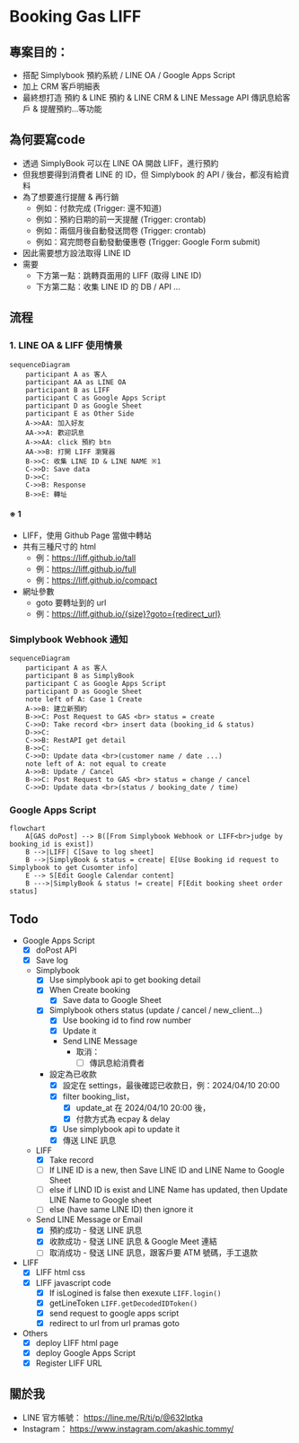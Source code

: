 # Booking Gas LIFF

## 專案目的：

* 搭配 Simplybook 預約系統 / LINE OA / Google Apps Script
* 加上 CRM 客戶明細表
* 最終想打造 預約 & LINE 預約 & LINE CRM & LINE Message API 傳訊息給客戶 & 提醒預約…等功能


## 為何要寫code

* 透過 SimplyBook 可以在 LINE OA 開啟 LIFF，進行預約
* 但我想要得到消費者 LINE 的 ID，但 Simplybook 的 API / 後台，都沒有給資料
* 為了想要進行提醒 & 再行銷
  * 例如：付款完成 (Trigger: 還不知道)
  * 例如：預約日期的前一天提醒 (Trigger: crontab)
  * 例如：兩個月後自動發送問卷 (Trigger: crontab)
  * 例如：寫完問卷自動發動優惠卷 (Trigger: Google Form submit)
* 因此需要想方設法取得 LINE ID
* 需要
  * 下方第一點：跳轉頁面用的 LIFF (取得 LINE ID)
  * 下方第二點：收集 LINE ID 的 DB / API ...


## 流程

### 1. LINE OA & LIFF 使用情景

```mermaid
sequenceDiagram
    participant A as 客人
    participant AA as LINE OA
    participant B as LIFF
    participant C as Google Apps Script
    participant D as Google Sheet
    participant E as Other Side
    A->>AA: 加入好友
    AA->>A: 歡迎訊息
    A->>AA: click 預約 btn
    AA->>B: 打開 LIFF 瀏覽器
    B->>C: 收集 LINE ID & LINE NAME ※1
    C->>D: Save data
    D->>C: 
    C->>B: Response
    B->>E: 轉址
```

#### ※ 1
* LIFF，使用 Github Page 當做中轉站
* 共有三種尺寸的 html
  * 例：https://liff.github.io/tall
  * 例：https://liff.github.io/full
  * 例：https://liff.github.io/compact
* 網址參數
  * goto 要轉址到的 url
  * 例：https://liff.github.io/{size}?goto={redirect_url}


### Simplybook Webhook 通知

```mermaid
sequenceDiagram
    participant A as 客人
    participant B as SimplyBook
    participant C as Google Apps Script
    participant D as Google Sheet
    note left of A: Case 1 Create
    A->>B: 建立新預約
    B->>C: Post Request to GAS <br> status = create
    C->>D: Take record <br> insert data (booking_id & status)
    D->>C: 
    C->>B: RestAPI get detail
    B->>C: 
    C->>D: Update data <br>(customer name / date ...)
    note left of A: not equal to create
    A->>B: Update / Cancel
    B->>C: Post Request to GAS <br> status = change / cancel
    C->>D: Update data <br>(status / booking_date / time)
```

### Google Apps Script

```mermaid
flowchart
    A[GAS doPost] --> B([From Simplybook Webhook or LIFF<br>judge by booking_id is exist])
    B -->|LIFF| C[Save to log sheet]
    B -->|SimplyBook & status = create| E[Use Booking id request to Simplybook to get Cusomter info]
    E --> S[Edit Google Calendar content]
    B --->|SimplyBook & status != create| F[Edit booking sheet order status]
```


## Todo

- Google Apps Script
  - [X] doPost API
  - [X] Save log
  - Simplybook
    - [X] Use simplybook api to get booking detail
    - [X] When Create booking
      - [X] Save data to Google Sheet
    - [X] Simplybook others status (update / cancel / new_client...)
      - [X] Use booking id to find row number
      - [X] Update it
      - Send LINE Message
        - 取消：
          - [ ] 傳訊息給消費者
    - 設定為已收款
      - [X] 設定在 settings，最後確認已收款日，例：2024/04/10 20:00
      - [X] filter booking_list，
        - [X] update_at 在 2024/04/10 20:00 後，
        - [X] 付款方式為 ecpay & delay 
      - [X] Use simplybook api to update it
      - [X] 傳送 LINE 訊息
  - LIFF
    - [X] Take record
    - [ ] If LINE ID is a new, then Save LINE ID and LINE Name to Google Sheet
    - [ ] else if LIND ID is exist and LINE Name has updated, then Update LINE Name to Google sheet
    - [ ] else (have same LINE ID) then ignore it
  - Send LINE Message or Email
    - [X] 預約成功 - 發送 LINE 訊息
    - [X] 收款成功 - 發送 LINE 訊息 & Google Meet 連結
    - [ ] 取消成功 - 發送 LINE 訊息，跟客戶要 ATM 號碼，手工退款
- LIFF
  - [X] LIFF html css
  - [X] LIFF javascript code
    - [X] If isLogined is false then exexute `LIFF.login()`
    - [X] getLineToken `LIFF.getDecodedIDToken()`
    - [X] send request to google apps script
    - [X] redirect to url from url pramas goto
- Others
  - [X] deploy LIFF html page
  - [X] deploy Google Apps Script
  - [X] Register LIFF URL

## 關於我

* LINE 官方帳號： https://line.me/R/ti/p/@632lptka
* Instagram： https://www.instagram.com/akashic.tommy/